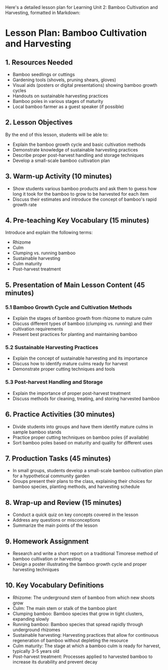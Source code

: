 Here's a detailed lesson plan for Learning Unit 2: Bamboo Cultivation and Harvesting, formatted in Markdown:

# Lesson Plan: Bamboo Cultivation and Harvesting

## 1. Resources Needed

- Bamboo seedlings or cuttings
- Gardening tools (shovels, pruning shears, gloves)
- Visual aids (posters or digital presentations) showing bamboo growth cycles
- Handouts on sustainable harvesting practices
- Bamboo poles in various stages of maturity
- Local bamboo farmer as a guest speaker (if possible)

## 2. Lesson Objectives

By the end of this lesson, students will be able to:
- Explain the bamboo growth cycle and basic cultivation methods
- Demonstrate knowledge of sustainable harvesting practices
- Describe proper post-harvest handling and storage techniques
- Develop a small-scale bamboo cultivation plan

## 3. Warm-up Activity (10 minutes)

- Show students various bamboo products and ask them to guess how long it took for the bamboo to grow to be harvested for each item
- Discuss their estimates and introduce the concept of bamboo's rapid growth rate

## 4. Pre-teaching Key Vocabulary (15 minutes)

Introduce and explain the following terms:
- Rhizome
- Culm
- Clumping vs. running bamboo
- Sustainable harvesting
- Culm maturity
- Post-harvest treatment

## 5. Presentation of Main Lesson Content (45 minutes)

### 5.1 Bamboo Growth Cycle and Cultivation Methods
- Explain the stages of bamboo growth from rhizome to mature culm
- Discuss different types of bamboo (clumping vs. running) and their cultivation requirements
- Present best practices for planting and maintaining bamboo

### 5.2 Sustainable Harvesting Practices
- Explain the concept of sustainable harvesting and its importance
- Discuss how to identify mature culms ready for harvest
- Demonstrate proper cutting techniques and tools

### 5.3 Post-harvest Handling and Storage
- Explain the importance of proper post-harvest treatment
- Discuss methods for cleaning, treating, and storing harvested bamboo

## 6. Practice Activities (30 minutes)

- Divide students into groups and have them identify mature culms in sample bamboo stands
- Practice proper cutting techniques on bamboo poles (if available)
- Sort bamboo poles based on maturity and quality for different uses

## 7. Production Tasks (45 minutes)

- In small groups, students develop a small-scale bamboo cultivation plan for a hypothetical community garden
- Groups present their plans to the class, explaining their choices for bamboo species, planting methods, and harvesting schedule

## 8. Wrap-up and Review (15 minutes)

- Conduct a quick quiz on key concepts covered in the lesson
- Address any questions or misconceptions
- Summarize the main points of the lesson

## 9. Homework Assignment

- Research and write a short report on a traditional Timorese method of bamboo cultivation or harvesting
- Design a poster illustrating the bamboo growth cycle and proper harvesting techniques

## 10. Key Vocabulary Definitions

- Rhizome: The underground stem of bamboo from which new shoots grow
- Culm: The main stem or stalk of the bamboo plant
- Clumping bamboo: Bamboo species that grow in tight clusters, expanding slowly
- Running bamboo: Bamboo species that spread rapidly through underground rhizomes
- Sustainable harvesting: Harvesting practices that allow for continuous regeneration of bamboo without depleting the resource
- Culm maturity: The stage at which a bamboo culm is ready for harvest, typically 3-5 years old
- Post-harvest treatment: Processes applied to harvested bamboo to increase its durability and prevent decay